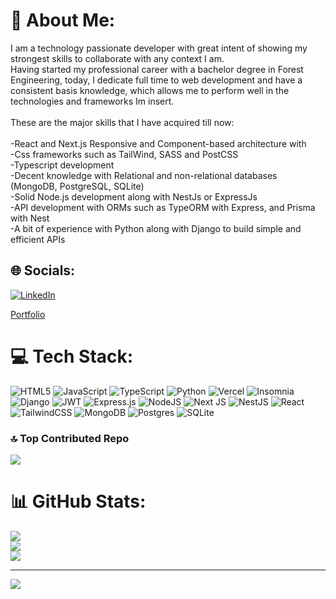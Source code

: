 # 💫 About Me:
I am a technology passionate developer with great intent of showing my strongest skills to collaborate with any context I am. <br>Having started my professional career with a bachelor degree in Forest Engineering, today, I dedicate full time to web development and have a consistent basis knowledge, which allows me to perform well in the technologies and frameworks Im insert.<br><br>These are the major skills that I have acquired till now:<br><br>-React and Next.js Responsive and Component-based architecture with <br>-Css frameworks such as TailWind, SASS and PostCSS<br>-Typescript development<br>-Decent knowledge with Relational and non-relational databases (MongoDB, PostgreSQL, SQLite)<br>-Solid Node.js development along with NestJs or ExpressJs<br>-API development with ORMs such as TypeORM with Express, and Prisma with Nest<br>-A bit of experience with Python along with Django to build simple and efficient APIs<br>


## 🌐 Socials:
[![LinkedIn](https://img.shields.io/badge/LinkedIn-%230077B5.svg?logo=linkedin&logoColor=white)](https://linkedin.com/in/https://www.linkedin.com/in/jonathanmir/) 

[Portfolio](https://portfolio-jonathanmir.vercel.app) 

# 💻 Tech Stack:
![HTML5](https://img.shields.io/badge/html5-%23E34F26.svg?style=for-the-badge&logo=html5&logoColor=white) ![JavaScript](https://img.shields.io/badge/javascript-%23323330.svg?style=for-the-badge&logo=javascript&logoColor=%23F7DF1E) ![TypeScript](https://img.shields.io/badge/typescript-%23007ACC.svg?style=for-the-badge&logo=typescript&logoColor=white) ![Python](https://img.shields.io/badge/python-3670A0?style=for-the-badge&logo=python&logoColor=ffdd54) ![Vercel](https://img.shields.io/badge/vercel-%23000000.svg?style=for-the-badge&logo=vercel&logoColor=white) ![Insomnia](https://img.shields.io/badge/Insomnia-black?style=for-the-badge&logo=insomnia&logoColor=5849BE) ![Django](https://img.shields.io/badge/django-%23092E20.svg?style=for-the-badge&logo=django&logoColor=white) ![JWT](https://img.shields.io/badge/JWT-black?style=for-the-badge&logo=JSON%20web%20tokens) ![Express.js](https://img.shields.io/badge/express.js-%23404d59.svg?style=for-the-badge&logo=express&logoColor=%2361DAFB) ![NodeJS](https://img.shields.io/badge/node.js-6DA55F?style=for-the-badge&logo=node.js&logoColor=white) ![Next JS](https://img.shields.io/badge/Next-black?style=for-the-badge&logo=next.js&logoColor=white) ![NestJS](https://img.shields.io/badge/nestjs-%23E0234E.svg?style=for-the-badge&logo=nestjs&logoColor=white) ![React](https://img.shields.io/badge/react-%2320232a.svg?style=for-the-badge&logo=react&logoColor=%2361DAFB) ![TailwindCSS](https://img.shields.io/badge/tailwindcss-%2338B2AC.svg?style=for-the-badge&logo=tailwind-css&logoColor=white) ![MongoDB](https://img.shields.io/badge/MongoDB-%234ea94b.svg?style=for-the-badge&logo=mongodb&logoColor=white) ![Postgres](https://img.shields.io/badge/postgres-%23316192.svg?style=for-the-badge&logo=postgresql&logoColor=white) ![SQLite](https://img.shields.io/badge/sqlite-%2307405e.svg?style=for-the-badge&logo=sqlite&logoColor=white)
 

### 🔝 Top Contributed Repo
![](https://github-contributor-stats.vercel.app/api?username=jonathanmir&limit=5&theme=dark&combine_all_yearly_contributions=true)

# 📊 GitHub Stats:
![](https://github-readme-stats.vercel.app/api?username=jonathanmir&theme=dark&hide_border=false&include_all_commits=false&count_private=false)<br/>
![](https://github-readme-streak-stats.herokuapp.com/?user=jonathanmir&theme=dark&hide_border=false)<br/>
![](https://github-readme-stats.vercel.app/api/top-langs/?username=jonathanmir&theme=dark&hide_border=false&include_all_commits=false&count_private=false&layout=compact)


---
[![](https://visitcount.itsvg.in/api?id=jonathanmir&icon=0&color=0)](https://visitcount.itsvg.in)

<!-- Proudly created with GPRM ( https://gprm.itsvg.in ) -->
